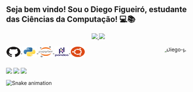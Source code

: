 ## Seja bem vindo! Sou o Diego Figueiró, estudante das Ciências da Computação!  💻📚

<div align="center">
  <a href="https://github.com/diego-figueiro">
  <img height="180em" src="https://github-readme-stats.vercel.app/api?username=diego-figueiro&show_icons=true&theme=cobalt&include_all_commits=true&count_private=true"/>
  <img height="180em" src="https://github-readme-stats.vercel.app/api/top-langs/?username=diego-figueiro&layout=compact&langs_count=7&theme=cobalt"/>
</div>
  
<div style="display: inline_block"><br>
 
  <img align="center" alt="Diego-Gh" height="30" width="40" src="https://github.com/devicons/devicon/blob/master/icons/github/github-original.svg">
  <img align="center" alt="Diego-Python" height="30" width="40" src="https://raw.githubusercontent.com/devicons/devicon/master/icons/python/python-original.svg">
  <img align="center" alt="Diego-Jupyter" height="30" width="40" src="https://github.com/devicons/devicon/blob/master/icons/jupyter/jupyter-original-wordmark.svg">
  <img align="center" alt="Diego-Pandas" height="30" width="40" src="https://github.com/devicons/devicon/blob/master/icons/pandas/pandas-original-wordmark.svg">
  <img align="center" alt="Diego-Ubuntu" height="30" width="40" src="https://github.com/devicons/devicon/blob/master/icons/ubuntu/ubuntu-plain.svg">
  <!--
  <img align="center" alt="Diego-Go" height="30" width="40" src="https://github.com/devicons/devicon/blob/master/icons/mysql/mysql-original.svg">
  <img align="center" alt="Diego-Js" height="30" width="40" src="https://raw.githubusercontent.com/devicons/devicon/master/icons/javascript/javascript-plain.svg">
  <img align="center" alt="Diego-CSS" height="30" width="40" src="https://raw.githubusercontent.com/devicons/devicon/master/icons/css3/css3-original.svg">
  <img align="center" alt="Diego-HTML" height="30" width="40" src="https://raw.githubusercontent.com/devicons/devicon/master/icons/html5/html5-original.svg">
  -->
  
  <img align="right" alt="Diego-pic" height="150" style="border-radius:50px;" src="https://media.discordapp.net/attachments/254300698093682688/910960297060229200/ezgif.com-gif-maker.gif">
</div>
  
  ##
 
<div> 
  <a href="https://www.linkedin.com/in/diegofigueiro" target="_blank"><img src="https://img.shields.io/badge/-LinkedIn-%230077B5?style=for-the-badge&logo=linkedin&logoColor=white" target="_blank"></a>
  <a href="https://wa.me/55061999916465" target="_blank"><img src="https://img.shields.io/badge/WhatsApp-25D366?style=for-the-badge&logo=whatsapp&logoColor=white" target="_blank"></a>
  <a href = "mailto:difigueiro@gmail.com"><img src="https://img.shields.io/badge/-Gmail-%23333?style=for-the-badge&logo=gmail&logoColor=white" target="_blank"></a>
  
 
  ![Snake animation](https://github.com/diego-figueiro/diego-figueiro/blob/output/github-contribution-grid-snake.svg)
 
</div>
